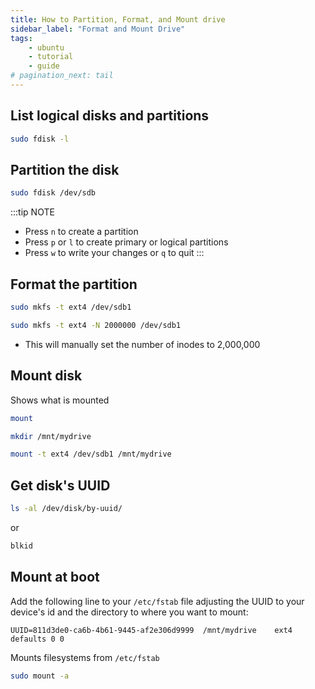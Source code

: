 ```yaml
---
title: How to Partition, Format, and Mount drive
sidebar_label: "Format and Mount Drive"
tags:
    - ubuntu
    - tutorial
    - guide
# pagination_next: tail
---
```


## List logical disks and partitions

```bash
sudo fdisk -l
```

## Partition the disk

```bash
sudo fdisk /dev/sdb
```
:::tip NOTE
* Press `n` to create a partition
* Press `p` or `l` to create primary or logical partitions
* Press `w` to write your changes or `q` to quit
:::

## Format the partition

```bash
sudo mkfs -t ext4 /dev/sdb1
```
```bash
sudo mkfs -t ext4 -N 2000000 /dev/sdb1
```
* This will manually set the number of inodes to 2,000,000

## Mount disk

Shows what is mounted
```bash
mount
```
```bash
mkdir /mnt/mydrive
```
```bash
mount -t ext4 /dev/sdb1 /mnt/mydrive
```

## Get disk's UUID

```bash
ls -al /dev/disk/by-uuid/
```
or  
```bash
blkid
```

## Mount at boot

Add the following line to your `/etc/fstab` file adjusting the UUID to your device's id and the directory to where you want to mount:

`UUID=811d3de0-ca6b-4b61-9445-af2e306d9999	/mnt/mydrive	ext4	defaults 0 0`

Mounts filesystems from `/etc/fstab`
```bash
sudo mount -a 
```